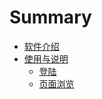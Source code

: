 # Summary

* [软件介绍](README.md)
* [使用与说明](instructions/README.md)
  * [登陆](instructions/login.md)
  * [页面浏览](/instructions/pageBrowse.md)



